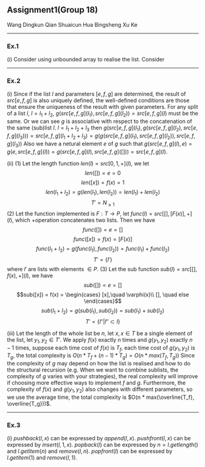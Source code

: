 ## Assignment1(Group 18)

Wang Dingkun
Qian Shuaicun
Hua Bingsheng
Xu Ke

----------
### Ex.1
(i)
Consider using unbounded array to realise the list. Consider

----------
### Ex.2
(i)
Since if the list $l$ and parameters $[e, f, g]$ are determined, the result of $src[e, f, g]$ is also uniquely defined, the well-defined conditions are those that ensure the uniqueness of the result with given parameters.
For any split of a list $l$, $l = l_1 +l_2$, $g(src[e,f,g](l_1),src[e,f,g](l_2))=src[e,f,g](l)$ must be the same.
Or we can see $g$ is associative with respect to the concatenation of the same (sub)list $l$.
$l = l_1+l_2+l_3$ then $g(src[e,f,g](l_1),g(src[e,f,g](l_2),src[e,f,g](l_3)))=src[e,f,g](l_1+l_2+l_3)=g(g(src[e,f,g](l_1),src[e,f,g](l_2)),src[e,f,g](l_3))$
Also we have a netural element $e$ of $g$ such that $g(src[e,f,g](l),e) = g(e,src[e,f,g](l)) = g(src[e,f,g](l),src[e,f,g]([])) = src[e,f,g](l)$.

(ii)
(1) Let the length function $len(l) = src[0,1,+](l)$, we let 
$$len([])= e = 0$$$$len([x]) = f(x) = 1$$ $$len(l_1+l_2) = g(len(l_1), len(l_2)) = len(l_1) + len(l_2)$$$$T' =N_ {\geq1}$$(2) Let the function implemented is $F : T\rightarrow P$, let $func(l) = src[[],[F(x)],+](l)$, which $+$operation concatenates two lists. Then we have
$$func([])= e = []$$$$func([x]) = f(x) = [F(x)]$$ $$func(l_1+l_2) = g(func(l_1), func(l_2)) = func(l_1) + func(l_2)$$$$T' =\{ l'\}$$
where $l'$ are lists with elements $\in P$.
(3) Let the sub function $sub(l) = src[[],f(x),+](l)$, we have
$$sub([])= e = []$$$$sub([x]) = f(x) = \begin{cases}
[x],\quad \varphi(x)\\
[], \quad else
\end{cases}$$ $$sub(l_1+l_2) = g(sub(l_1), sub(l_2)) = sub(l_1) + sub(l_2)$$$$T' =\{ l'' | l'' \subset l\}$$

(iii) 
Let the length of the whole list be $n$, let $x, x \in T$ be a single element of the list, let $y_1, y_2 \in T'$.
We apply $f(x)$ exactly $n$ times and $g(y_1, y_2)$ exactly $n-1$ times, suppose each time cost of $f(x)$ is $T_f$, each time cost of $g(y_1,y_2)$ is $T_g$, the total complexity is $O(n * T_f + (n-1) * T_g) = O(n * max(T_f, T_g))$
Since the complexity of $g$ may depend on how the list is realised and how to do the structural recursion (e.g. When we want to combine sublists, the complexity of $g$ varies with your strategies), the real complexity will improve if choosing more effective ways to implement $f$ and $g$. 
Furthermore, the complexity of $f(x)$ and $g(y_1, y_2)$ also changes with different parameters, so we use the average time, the total complexity is $O(n * max(\overline{T_f}, \overline{T_g}))$.

----------
### Ex.3
(i)
$pushback(l,x)$ can be expressed by $append(l,x)$.
$pushfront(l,x)$ can be expressed by $insert(l,1,x)$.
$popback(l)$ can be expressed by $n = l.getlength()$ and $l.getitem(n)$ and $remove(l,n)$.
$popfront(l)$ can be expressed by $l.getitem(1)$ and $remove(l,1)$.


